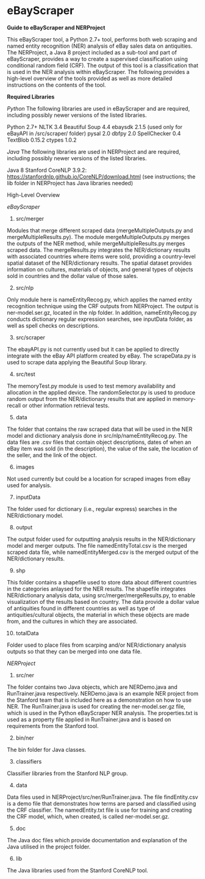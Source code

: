 # eBayScraper
<b>Guide to eBayScraper and NERProject</b>

This eBayScraper tool, a Python 2.7+ tool, performs both web scraping and named entity recognition (NER) analysis of eBay sales data on antiquities. The NERProject,  a Java 8 project included as a sub-tool and part of eBayScraper, provides a way to create a supervised classification using conditional random field (CRF). The output of this tool is a classification that is used in the NER analysis within eBayScraper. The following provides a high-level overview of the tools provided as well as more detailed instructions on the contents of the tool.

<b>Required Libraries</b>

<i>Python</i>
The following libraries are used in eBayScraper and are required, including possibly newer versions of the listed libraries.

Python 2.7+
NLTK 3.4
Beautiful Soup 4.4
ebaysdk 2.1.5 (used only for eBayAPI in /src/scraper/ folder)
pysal 2.0
dbfpy 2.0
SpellChecker 0.4
TextBlob 0.15.2
ctypes 1.0.2

<i>Java</i>
The following libraries are used in NERProject and are required, including possibly newer versions of the listed libraries.

Java 8
Stanford CoreNLP 3.9.2:  https://stanfordnlp.github.io/CoreNLP/download.html (see instructions; the lib folder in NERProject has Java libraries needed)

High-Level Overview

<i>eBayScraper</i>

1. src/merger

Modules that merge different scraped data (mergeMultipleOutputs.py and mergeMultipleResults.py). The module mergeMultipleOutputs.py merges the outputs of the NER method, while mergeMultipleResults.py merges scraped data. The mergeResults.py integrates the NER/dictionary results with associated countries where items were sold, providing a country-level spatial dataset of the NER/dictionary results. The spatial dataset provides information on cultures, materials of objects, and general types of objects sold in countries and the dollar value of those sales. 

2. src/nlp

Only module here is nameEntityRecog.py, which applies the named entity recognition technique using the CRF outputs from NERProject. The output is ner-model.ser.gz, located in the nlp folder. In addition, nameEntityRecog.py conducts dictionary regular expression searches, see inputData folder, as well as spell checks on descriptions. 

3. src/scraper

The ebayAPI.py is not currently used but it can be applied to directly integrate with the eBay API platform created by eBay. The scrapeData.py is used to scrape data applying the Beautiful Soup library.

4. src/test

The memoryTest.py module is used to test memory availability and allocation in the applied device. The randomSelector.py is used to produce random output from the NER/dictionary results that are applied in memory-recall or other information retrieval tests. 

5. data

The folder that contains the raw scraped data that will be used in the NER model and dictionary analysis done in src/nlp/nameEntityRecog.py. The data files are .csv files that contain object descriptions, dates of when an eBay item was sold (in the description), the value of the sale, the location of the seller, and the link of the object.

6. images

Not used currently but could be a location for scraped images from eBay used for analysis.

7. inputData

The folder used for dictionary (i.e., regular express) searches in the NER/dictionary model.

8. output

The output folder used for outputting analysis results in the NER/dictionary model and merger outputs. The file namedEntityTotal.csv is the merged scraped data file, while namedEntityMerged.csv is the merged output of the NER/dictionary results.

9. shp

This folder contains a shapefile used to store data about different countries in the categories anlaysed for the NER results. The shapefile integrates NER/dictionary analysis data, using src/merger/mergeResults.py, to enable visualization of the results based on country. The data provide a dollar value of antiquities found in different countries as well as type of antiquities/cultural objects, the material in which these objects are made from, and the cultures in which they are associated. 

10. totalData

Folder used to place files from scarping and/or NER/dictionary analysis outputs so that they can be merged into one data file. 

<i>NERProject</i>

1. src/ner

The folder contains two Java objects, which are NERDemo.java and RunTrainer.java respectively. NERDemo.java is an example NER project from the Stanford team that is included here as a demonstration on how to use NER. The RunTrainer.java is used for creating the ner-model.ser.gz file, which is used in the Python eBayScraper NER analysis. The properties.txt is used as a property file applied in RunTrainer.java and is based on requirements from the Stanford tool.

2. bin/ner

The bin folder for Java classes.

3. classifiers

Classifier libraries from the Stanford NLP group.

4. data

Data files used in NERProject/src/ner/RunTrainer.java. The file findEntity.csv is a demo file that demonstrates how terms are parsed and classified using the CRF classifier. The namedEntity.txt file is use for training and creating the CRF model, which, when created, is called ner-model.ser.gz.

5. doc

The Java doc files which provide documentation and explanation of the Java utilised in the project folder.

6. lib

The Java libraries used from the Stanford CoreNLP tool.

 

